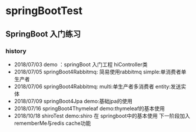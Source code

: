 # springBootTest
## SpringBoot 入门练习
### history
- 2018/07/03 demo ：springBoot 入门工程 hiController类
- 2018/07/05 springBoot4Rabbitmq: 简易使用rabbitmq
   simple:单消费者单生产者
- 2018/07/06 springBoot4Rabbitmq:
   multi:单生产者多消费者
   entity:发送实体
- 2018/07/09 springBoot4Jpa
   demo:基础jpa的使用
- 2018/07/16 springBoot4Thymeleaf
   demo:thymeleaf的基本使用
- 2018/10/18 shiroTest
   demo:shiro 在 springboot中的基本使用 下一阶段加入rememberMe与redis cache功能
